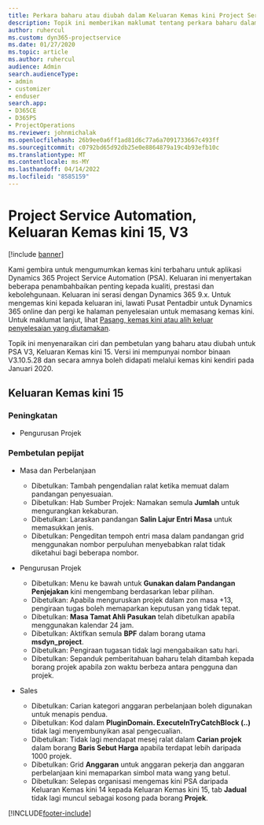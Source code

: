 ```yaml
---
title: Perkara baharu atau diubah dalam Keluaran Kemas kini Project Service Automation 15, V3
description: Topik ini memberikan maklumat tentang perkara baharu dalam Keluaran Kemas kini Project Service Automation 15, V3.
author: ruhercul
ms.custom: dyn365-projectservice
ms.date: 01/27/2020
ms.topic: article
ms.author: ruhercul
audience: Admin
search.audienceType:
- admin
- customizer
- enduser
search.app:
- D365CE
- D365PS
- ProjectOperations
ms.reviewer: johnmichalak
ms.openlocfilehash: 26b9ee0a6ff1ad81d6c77a6a7091733667c493ff
ms.sourcegitcommit: c0792bd65d92db25e0e8864879a19c4b93efb10c
ms.translationtype: MT
ms.contentlocale: ms-MY
ms.lasthandoff: 04/14/2022
ms.locfileid: "8585159"
---
```

# <a name="project-service-automation-update-release-15-v3"></a>Project Service Automation, Keluaran Kemas kini 15, V3

[!include [banner](../includes/psa-now-project-operations.md)]

Kami gembira untuk mengumumkan kemas kini terbaharu untuk aplikasi Dynamics 365 Project Service Automation (PSA). Keluaran ini menyertakan beberapa penambahbaikan penting kepada kualiti, prestasi dan kebolehgunaan. Keluaran ini serasi dengan Dynamics 365 9.x. Untuk mengemas kini kepada keluaran ini, lawati Pusat Pentadbir untuk Dynamics 365 online dan pergi ke halaman penyelesaian untuk memasang kemas kini. Untuk maklumat lanjut, lihat [Pasang, kemas kini atau alih keluar penyelesaian yang diutamakan](/power-platform/admin/install-remove-preferred-solution).

Topik ini menyenaraikan ciri dan pembetulan yang baharu atau diubah untuk PSA V3, Keluaran Kemas kini 15. Versi ini mempunyai nombor binaan V3.10.5.28 dan secara amnya boleh didapati melalui kemas kini kendiri pada Januari 2020.

## <a name="update-release-15"></a>Keluaran Kemas kini 15 

### <a name="enhancements"></a>Peningkatan

- Pengurusan Projek

### <a name="bug-fixes"></a>Pembetulan pepijat

- Masa dan Perbelanjaan

  - Dibetulkan: Tambah pengendalian ralat ketika memuat dalam pandangan penyesuaian.
  - Dibetulkan: Hab Sumber Projek: Namakan semula **Jumlah** untuk mengurangkan kekaburan.
  - Dibetulkan: Laraskan pandangan **Salin Lajur Entri Masa** untuk memasukkan jenis.
  - Dibetulkan: Pengeditan tempoh entri masa dalam pandangan grid menggunakan nombor perpuluhan menyebabkan ralat tidak diketahui bagi beberapa nombor.

- Pengurusan Projek

  - Dibetulkan: Menu ke bawah untuk **Gunakan dalam Pandangan Penjejakan** kini mengembang berdasarkan lebar pilihan.
  - Dibetulkan: Apabila menguruskan projek dalam zon masa +13, pengiraan tugas boleh memaparkan keputusan yang tidak tepat.
  - Dibetulkan: **Masa Tamat Ahli Pasukan** telah dibetulkan apabila menggunakan kalendar 24 jam.
  - Dibetulkan: Aktifkan semula **BPF** dalam borang utama **msdyn_project**.
  - Dibetulkan: Pengiraan tugasan tidak lagi mengabaikan satu hari.
  - Dibetulkan: Sepanduk pemberitahuan baharu telah ditambah kepada borang projek apabila zon waktu berbeza antara pengguna dan projek.

- Sales

  - Dibetulkan: Carian kategori anggaran perbelanjaan boleh digunakan untuk menapis pendua.
  - Dibetulkan: Kod dalam **PluginDomain. ExecuteInTryCatchBlock (..)** tidak lagi menyembunyikan asal pengecualian.
  - Dibetulkan: Tidak lagi mendapat mesej ralat dalam **Carian projek** dalam borang **Baris Sebut Harga** apabila terdapat lebih daripada 1000 projek.
  - Dibetulkan: Grid **Anggaran** untuk anggaran pekerja dan anggaran perbelanjaan kini memaparkan simbol mata wang yang betul.
  - Dibetulkan: Selepas organisasi mengemas kini PSA daripada Keluaran Kemas kini 14 kepada Keluaran Kemas kini 15, tab **Jadual** tidak lagi muncul sebagai kosong pada borang **Projek**.


[!INCLUDE[footer-include](../includes/footer-banner.md)]
